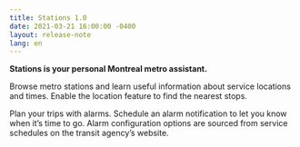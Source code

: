 ```yaml
---
title: Stations 1.0
date: 2021-03-21 16:00:00 -0400
layout: release-note
lang: en
---
```


**Stations is your personal Montreal metro assistant.**

Browse metro stations and learn useful information about service locations and times. Enable the location feature to find the nearest stops.

Plan your trips with alarms. Schedule an alarm notification to let you know when it’s time to go. Alarm configuration options are sourced from service schedules on the transit agency’s website.
